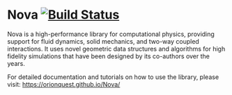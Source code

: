 # Nova [![Build Status](https://travis-ci.org/OrionQuest/Nova.svg?branch=master)](https://travis-ci.org/OrionQuest/Nova)

Nova is a high-performance library for computational physics, providing support
for fluid dynamics, solid mechanics, and two-way coupled interactions. It uses
novel geometric data structures and algorithms for high fidelity simulations that
have been designed by its co-authors over the years.

For detailed documentation and tutorials on how to use the library, please
visit: https://orionquest.github.io/Nova/
